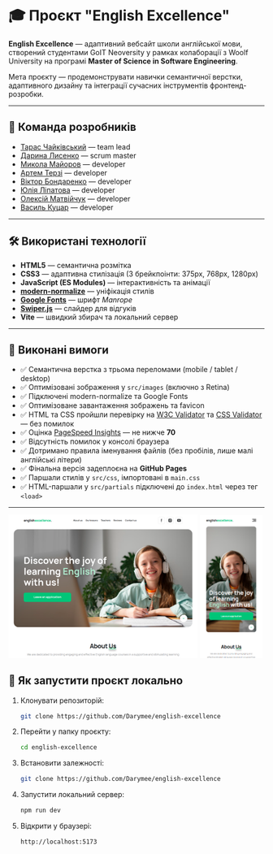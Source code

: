 # 🎓 Проєкт "English Excellence"

**English Excellence** — адаптивний вебсайт школи англійської мови, створений
студентами GoIT Neoversity у рамках колаборації з Woolf University на програмі
**Master of Science in Software Engineering**.

Мета проєкту — продемонструвати навички семантичної верстки, адаптивного дизайну
та інтеграції сучасних інструментів фронтенд-розробки.

---

## 👥 Команда розробників

- [Тарас Чайківський](https://github.com/tchaikivskyi) — team lead
- [Дарина Лисенко](https://github.com/Darymee) — scrum master
- [Микола Майоров](https://github.com/mykolamayorov) — developer
- [Артем Терзі](https://github.com/ArtemTerzi) — developer
- [Віктор Бондаренко](https://github.com/ViktorBond7) — developer
- [Юлія Ліпатова](https://github.com/juliyalip) — developer
- [Олексій Матвійчук](https://github.com/AlexDvor) — developer
- [Василь Куцар](https://github.com/kutsarvasya) — developer

---

## 🛠 Використані технології

- **HTML5** — семантична розмітка
- **CSS3** — адаптивна стилізація (3 брейкпоінти: 375px, 768px, 1280px)
- **JavaScript (ES Modules)** — інтерактивність та анімації
- **[modern-normalize](https://github.com/sindresorhus/modern-normalize)** —
  уніфікація стилів
- **[Google Fonts](https://fonts.google.com/specimen/Manrope)** — шрифт
  _Manrope_
- **[Swiper.js](https://swiperjs.com/)** — слайдер для відгуків
- **Vite** — швидкий збирач та локальний сервер

---

## 📌 Виконані вимоги

- ✅ Семантична верстка з трьома переломами (mobile / tablet / desktop)
- ✅ Оптимізовані зображення у `src/images` (включно з Retina)
- ✅ Підключені modern-normalize та Google Fonts
- ✅ Оптимізоване завантаження зображень та favicon
- ✅ HTML та CSS пройшли перевірку на [W3C Validator](https://validator.w3.org/)
  та [CSS Validator](https://jigsaw.w3.org/css-validator/) — без помилок
- ✅ Оцінка [PageSpeed Insights](https://pagespeed.web.dev/) — не нижче **70**
- ✅ Відсутність помилок у консолі браузера
- ✅ Дотримано правила іменування файлів (без пробілів, лише малі англійські
  літери)
- ✅ Фінальна версія задеплоєна на **GitHub Pages**
- ✅ Паршали стилів у `src/css`, імпортовані в `main.css`
- ✅ HTML-паршали у `src/partials` підключені до `index.html` через тег `<load>`

---

<img src="./src/img/readme/site-desktop.png" alt="Desktop preview" width="74%"/> <img src="./src/img/readme/site-mobile.png" alt="Mobile preview" width="24.6%"/>


## 🚀 Як запустити проєкт локально

1. Клонувати репозиторій:

   ```bash
   git clone https://github.com/Darymee/english-excellence
   ```

2. Перейти у папку проєкту:

   ```bash
   cd english-excellence
   ```

3. Встановити залежності:

   ```bash
   git clone https://github.com/Darymee/english-excellence
   ```

4. Запустити локальний сервер:

   ```bash
   npm run dev
   ```

5. Відкрити у браузері:
   ```bash
   http://localhost:5173
   ```

